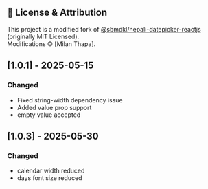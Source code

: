 ## 📜 License & Attribution
This project is a modified fork of [@sbmdkl/nepali-datepicker-reactjs](https://github.com/sbmdkl/nepali-datepicker-reactjs) (originally MIT Licensed).  
Modifications © [Milan Thapa].

## [1.0.1] - 2025-05-15
### Changed
- Fixed string-width dependency issue
- Added value prop support
- empty value accepted

## [1.0.3] - 2025-05-30
### Changed
- calendar width reduced
- days font size reduced

